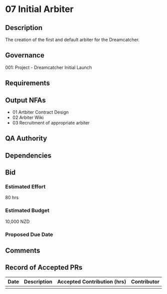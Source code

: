 # 07 Initial Arbiter

## Description

The creation of the first and default arbiter for the Dreamcatcher.

## Governance

001: Project - Dreamcatcher Initial Launch 

## Requirements

## Output NFAs

- 01 Artbiter Contract Design
- 02 Arbiter Wiki
- 03 Recruitment of appropriate arbiter

## QA Authority

## Dependencies

## Bid 

### Estimated Effort

80 hrs

### Estimated Budget

10,000 NZD

### Proposed Due Date

## Comments 

## Record of Accepted PRs

| Date      | Description | Accepted Contribution (hrs) | Contributor |
| ----------- | ----------- | ----------- | ----------- |
|   |   |   | 




